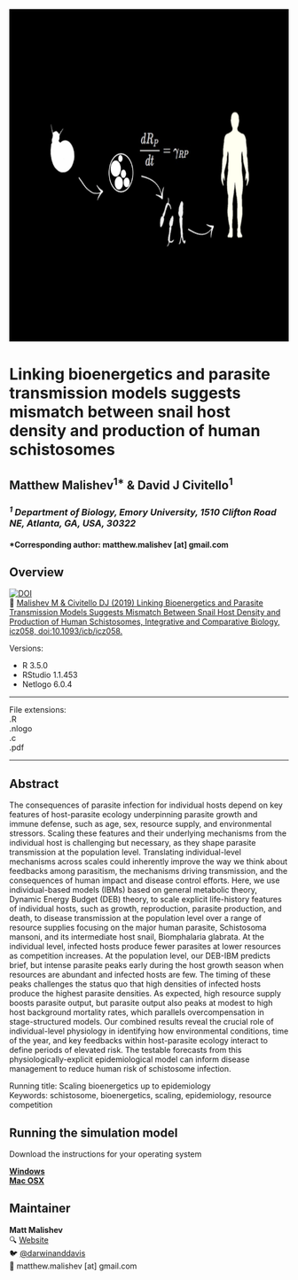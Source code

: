<img src="https://raw.githubusercontent.com/darwinanddavis/MalishevCivitello_SICB/master/header.png" alt=" " width=1000 height=600>  

# Linking bioenergetics and parasite transmission models suggests mismatch between snail host density and production of human schistosomes  

## Matthew Malishev<sup>1*</sup> & David J Civitello<sup>1</sup>   

### _<sup>1</sup> Department of Biology, Emory University, 1510 Clifton Road NE, Atlanta, GA, USA, 30322_    

#### *Corresponding author: matthew.malishev [at] gmail.com     

## Overview    

[![DOI](https://zenodo.org/badge/186671798.svg)](https://zenodo.org/badge/latestdoi/186671798)  
:link: [Malishev M & Civitello DJ (2019) Linking Bioenergetics and Parasite Transmission Models Suggests Mismatch Between Snail Host Density and Production of Human Schistosomes, Integrative and Comparative Biology, icz058, doi:10.1093/icb/icz058.](https://academic.oup.com/icb/advance-article/doi/10.1093/icb/icz058/5497795)   

Versions:  
 - R 3.5.0  
 - RStudio 1.1.453  
 - Netlogo 6.0.4         

******

File extensions:   
.R  
.nlogo  
.c  
.pdf   

******  

## Abstract  

The consequences of parasite infection for individual hosts depend on key features of host-parasite ecology underpinning parasite growth and immune defense, such as age, sex, resource supply, and environmental stressors. Scaling these features and their underlying mechanisms from the individual host is challenging but necessary, as they shape parasite transmission at the population level. Translating individual-level mechanisms across scales could inherently improve the way we think about feedbacks among parasitism, the mechanisms driving transmission, and the consequences of human impact and disease control efforts. Here, we use individual-based models (IBMs) based on general metabolic theory, Dynamic Energy Budget (DEB) theory, to scale explicit life-history features of individual hosts, such as growth, reproduction, parasite production, and death, to disease transmission at the population level over a range of resource supplies focusing on the major human parasite, Schistosoma mansoni, and its intermediate host snail, Biomphalaria glabrata. At the individual level, infected hosts produce fewer parasites at lower resources as competition increases. At the population level, our DEB-IBM predicts brief, but intense parasite peaks early during the host growth season when resources are abundant and infected hosts are few. The timing of these peaks challenges the status quo that high densities of infected hosts produce the highest parasite densities. As expected, high resource supply boosts parasite output, but parasite output also peaks at modest to high host background mortality rates, which parallels overcompensation in stage-structured models. Our combined results reveal the crucial role of individual-level physiology in identifying how environmental conditions, time of the year, and key feedbacks within host-parasite ecology interact to define periods of elevated risk. The testable forecasts from this physiologically-explicit epidemiological model can inform disease management to reduce human risk of schistosome infection.     

Running title: Scaling bioenergetics up to epidemiology    
Keywords: schistosome, bioenergetics, scaling, epidemiology, resource competition    

## Running the simulation model    

Download the instructions for your operating system    

[**Windows**](https://github.com/darwinanddavis/SchistoIBM/tree/master/windows)    
[**Mac OSX**](https://github.com/darwinanddavis/SchistoIBM/tree/master/mac)    

## Maintainer    
**Matt Malishev**     
:mag: [Website](https://www.researchgate.net/profile/Matt_Malishev)      
:bird: [@darwinanddavis](https://twitter.com/darwinanddavis)    
:email: matthew.malishev [at] gmail.com      

